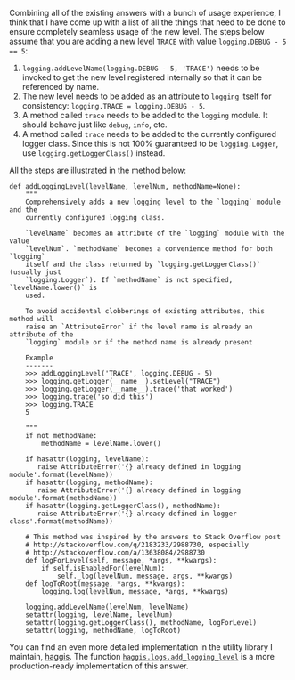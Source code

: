 Combining all of the existing answers with a bunch of usage experience, I think that I have come up with a list of all the things that need to be done to ensure completely seamless usage of the new level. The steps below assume that you are adding a new level `TRACE` with value `logging.DEBUG - 5 == 5`:

  1. `logging.addLevelName(logging.DEBUG - 5, 'TRACE')` needs to be invoked to get the new level registered internally so that it can be referenced by name.
  2. The new level needs to be added as an attribute to `logging` itself for consistency: `logging.TRACE = logging.DEBUG - 5`.
  3. A method called `trace` needs to be added to the `logging` module. It should behave just like `debug`, `info`, etc.
  4. A method called `trace` needs to be added to the currently configured logger class. Since this is not 100% guaranteed to be `logging.Logger`, use `logging.getLoggerClass()` instead.

All the steps are illustrated in the method below:

    def addLoggingLevel(levelName, levelNum, methodName=None):
        """
        Comprehensively adds a new logging level to the `logging` module and the
        currently configured logging class.
    
        `levelName` becomes an attribute of the `logging` module with the value
        `levelNum`. `methodName` becomes a convenience method for both `logging`
        itself and the class returned by `logging.getLoggerClass()` (usually just
        `logging.Logger`). If `methodName` is not specified, `levelName.lower()` is
        used.
    
        To avoid accidental clobberings of existing attributes, this method will
        raise an `AttributeError` if the level name is already an attribute of the
        `logging` module or if the method name is already present 
    
        Example
        -------
        >>> addLoggingLevel('TRACE', logging.DEBUG - 5)
        >>> logging.getLogger(__name__).setLevel("TRACE")
        >>> logging.getLogger(__name__).trace('that worked')
        >>> logging.trace('so did this')
        >>> logging.TRACE
        5
    
        """
        if not methodName:
            methodName = levelName.lower()
    
        if hasattr(logging, levelName):
           raise AttributeError('{} already defined in logging module'.format(levelName))
        if hasattr(logging, methodName):
           raise AttributeError('{} already defined in logging module'.format(methodName))
        if hasattr(logging.getLoggerClass(), methodName):
           raise AttributeError('{} already defined in logger class'.format(methodName))
    
        # This method was inspired by the answers to Stack Overflow post
        # http://stackoverflow.com/q/2183233/2988730, especially
        # http://stackoverflow.com/a/13638084/2988730
        def logForLevel(self, message, *args, **kwargs):
            if self.isEnabledFor(levelNum):
                self._log(levelNum, message, args, **kwargs)
        def logToRoot(message, *args, **kwargs):
            logging.log(levelNum, message, *args, **kwargs)
    
        logging.addLevelName(levelNum, levelName)
        setattr(logging, levelName, levelNum)
        setattr(logging.getLoggerClass(), methodName, logForLevel)
        setattr(logging, methodName, logToRoot)

You can find an even more detailed implementation in the utility library I maintain, [haggis][1]. The function [`haggis.logs.add_logging_level`][2] is a more production-ready implementation of this answer.


  [1]: https://haggis.readthedocs.io/en/stable/
  [2]: https://haggis.readthedocs.io/en/stable/api.html#haggis.logs.add_logging_level